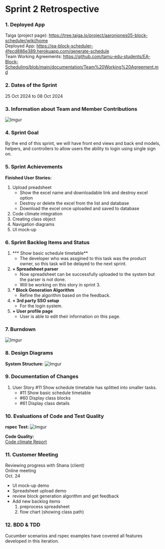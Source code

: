 # Sprint 2 Retrospective

### 1. Deployed App
Taiga (project page): https://tree.taiga.io/project/aaronjones05-block-scheduler/wiki/home <br>
Deployed App: https://ea-block-scheduler-4fecd886e389.herokuapp.com/generate-schedule<br>
Team Working Agreements: https://github.com/tamu-edu-students/EA-Block-Scheduling/blob/main/documentation/Team%20Working%20Agreement.md

### 2. Dates of the Sprint
25 Oct 2024 to 08 Oct 2024

### 3. Information about Team and Member Contributions
![Imgur](https://imgur.com/K2i9i1e.png)

### 4. Sprint Goal 
By the end of this sprint, we will have front end views and back end models, helpers, and
controllers to allow users the ability to login using single sign on.

### 5. Sprint Achievements
**Finished User Stories:**
1. Upload preadsheet
   - Show the excel name and downloadable link and destroy excel option
   - Destroy or delete the excel from the list and database
   - Download the excel once uploaded and saved to database
2. Code climate integration
3. Creating class object
4. Navigation diagrams
5. UI mock-up

### 6. Sprint Backlog Items and Status
1. *** Show basic schedule timetable**
    - The developer who was assgined to this task was the product owner, so this task will be delayed to the next sprint.
2. **+ Spreadsheet parser**
    - Now spreadsheet can be successfully uploaded to the system but the parser is not done.
    - Will be working on this story in sprint 3.
3. **\* Block Generation Algorithm**
    - Refine the algorithm based on the feedback.
4. **+ 3rd party SSO setup**
    - For the login system.
5. **+ User profile page**
    - User is able to edit their information on this page.
    
### 7. Burndown
![Imgur](https://imgur.com/olEn8l5.png)

### 8. Design Diagrams
**System Structure:**
![Imgur](https://i.imgur.com/CCtDZlI.png)

### 9. Documentation of Changes
1. User Story #11 Show schedule timetable has splitted into smaller tasks.
    - #11 Show basic schedule timetable
    - #60 Display class blocks
    - #61 Display class details

### 10. Evaluations of Code and Test Quality
**rspec Test:**
![Imgur](https://imgur.com/cTAOjHd.png)
<br>

**Code Quality:** <br>
[Code climate Report](https://codeclimate.com/github/tamu-edu-students/EA-Block-Scheduling)

### 11. Customer Meeting
Reviewing progress with Shana (client) <br>
Online meeting <br>
Oct. 24 <br>
- UI mock-up demo
- Spreadsheet upload demo
- review block generation algorithm and get feedback
- Add new backlog items
  1. preprocess spreadsheet
  2. flow chart (showing class path)

### 12. BDD & TDD
Cucumber scenarios and rspec examples have covered all features developed in this iteration.

